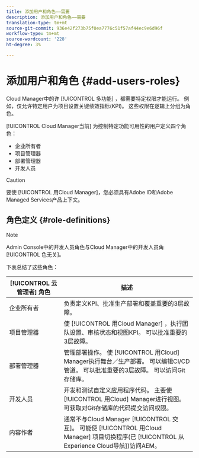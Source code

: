 ```yaml
---
title: 添加用户和角色——需要
description: 添加用户和角色——需要
translation-type: tm+mt
source-git-commit: 936e42f273b75f0ea7776c51f57af44ec9e6d96f
workflow-type: tm+mt
source-wordcount: '228'
ht-degree: 3%

---
```



# 添加用户和角色 {#add-users-roles}


Cloud Manager中的许 [!UICONTROL 多功能] ，都需要特定权限才能运行。 例如，仅允许特定用户为项目设置关键绩效指标(KPI)。 这些权限在逻辑上分组为角色。

[!UICONTROL Cloud Manager当前] 为控制特定功能可用性的用户定义四个角色：

* 企业所有者
* 项目管理器
* 部署管理器
* 开发人员

>[!CAUTION]
>
>要使 [!UICONTROL 用Cloud Manager]，您必须具有Adobe ID和Adobe Managed Services产品上下文。

## 角色定义 {#role-definitions}

>[!NOTE]
>
>Admin Console中的开发人员角色与Cloud Manager中的开发人员角 [!UICONTROL 色无关]。

下表总结了这些角色：

| [!UICONTROL 云管理者] 角色 | 描述 |
|--- |--- |
| 企业所有者 | 负责定义KPI、批准生产部署和覆盖重要的3层故障。 |
| 项目管理器 | 使 [!UICONTROL 用Cloud Manager] ，执行团队设置、审核状态和视图KPI。 可以批准重要的3层故障。 |
| 部署管理器 | 管理部署操作。 使 [!UICONTROL 用Cloud] Manager执行舞台／生产部署。 可以编辑CI/CD管道。 可以批准重要的3层故障。 可以访问Git存储库。 |
| 开发人员 | 开发和测试自定义应用程序代码。 主要使 [!UICONTROL 用Cloud] Manager进行视图。 可获取对Git存储库的代码提交访问权限。 |
| 内容作者 | 通常不与Cloud Manager [!UICONTROL 交互]。 可能使 [!UICONTROL 用Cloud Manager] 项目切换程序(已 [!UICONTROL 从Experience Cloud导航])访问AEM。 |